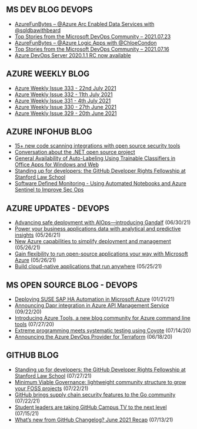 ## MS DEV BLOG DEVOPS 

<!-- DEVBLOGDEVOPS:START -->
- [AzureFunBytes – @Azure Arc Enabled Data Services with @sqldbawithbeard](https://devblogs.microsoft.com/devops/azurefunbytes-azure-arc-enabled-data-services-with-sqldbawithbeard/)
- [Top Stories from the Microsoft DevOps Community – 2021.07.23](https://devblogs.microsoft.com/devops/top-stories-from-the-microsoft-devops-community-2021-07-23/)
- [AzureFunBytes – @Azure Logic Apps with @ChloeCondon](https://devblogs.microsoft.com/devops/azurefunbytes-azure-logic-apps-with-chloecondon/)
- [Top Stories from the Microsoft DevOps Community – 2021.07.16](https://devblogs.microsoft.com/devops/top-stories-from-the-microsoft-devops-community-2021-07-16/)
- [Azure DevOps Server 2020.1.1 RC now available](https://devblogs.microsoft.com/devops/azure-devops-server-2020-1-1-rc-now-available/)
<!-- DEVBLOGDEVOPS:END -->


## AZURE WEEKLY BLOG

<!-- AZUREWEEKLY:START -->
- [Azure Weekly Issue 333 - 22nd July 2021](https://azureweekly.info/issue-333.html)
- [Azure Weekly Issue 332 - 11th July 2021](https://azureweekly.info/issue-332.html)
- [Azure Weekly Issue 331 - 4th July 2021](https://azureweekly.info/issue-331.html)
- [Azure Weekly Issue 330 - 27th June 2021](https://azureweekly.info/issue-330.html)
- [Azure Weekly Issue 329 - 20th June 2021](https://azureweekly.info/issue-329.html)
<!-- AZUREWEEKLY:END -->

## AZURE INFOHUB BLOG 

<!-- AZUREINFOHUB:START -->
- [15+ new code scanning integrations with open source security tools](https://github.blog/2021-07-28-new-code-scanning-integrations-open-source-security-tools/)
- [Conversation about the .NET open source project](https://devblogs.microsoft.com/dotnet/conversation-about-the-net-open-source-project)
- [General Availability of Auto-Labeling Using Trainable Classifiers in Office Apps for Windows and Web](https://techcommunity.microsoft.com/t5/security-compliance-and-identity/general-availability-of-auto-labeling-using-trainable/ba-p/2593078)
- [Standing up for developers: the GitHub Developer Rights Fellowship at Stanford Law School](https://github.blog/2021-07-27-github-developer-rights-fellowship-stanford-law-school/)
- [Software Defined Monitoring - Using Automated Notebooks and Azure Sentinel to Improve Sec Ops](https://techcommunity.microsoft.com/t5/azure-sentinel/software-defined-monitoring-using-automated-notebooks-and-azure/ba-p/2587775)
<!-- AZUREINFOHUB:END -->


## AZURE UPDATES - DEVOPS 

<!-- AZUREUPDATES:START -->

 - [Advancing safe deployment with AIOps—introducing Gandalf](https://azure.microsoft.com/blog/advancing-safe-deployment-with-aiops-introducing-gandalf/) (06/30/21)
 - [Power your business applications data with analytical and predictive insights](https://azure.microsoft.com/blog/power-your-business-applications-data-with-analytical-and-predictive-insights/) (05/26/21)
 - [New Azure capabilities to simplify deployment and management](https://azure.microsoft.com/blog/new-azure-capabilities-to-simplify-deployment-and-management/) (05/26/21)
 - [Gain flexibility to run open-source applications your way with Microsoft Azure](https://azure.microsoft.com/blog/gain-flexibility-to-run-open-source-applications-your-way-with-microsoft-azure/) (05/26/21)
 - [Build cloud-native applications that run anywhere](https://azure.microsoft.com/blog/build-cloudnative-applications-that-run-anywhere/) (05/25/21)
<!-- AZUREUPDATES:END -->


## MS OPEN SOURCE BLOG - DEVOPS 

<!-- MSOPENSOURCEBLOG:START -->

 - [Deploying SUSE SAP HA Automation in Microsoft Azure](https://cloudblogs.microsoft.com/opensource/2021/01/21/deploying-suse-sap-ha-automation-in-microsoft-azure/) (01/21/21)
 - [Announcing Dapr integration in Azure API Management Service](https://cloudblogs.microsoft.com/opensource/2020/09/22/announcing-dapr-integration-azure-api-management-service-apim/) (09/22/20)
 - [Introducing Azure Tools, a new blog community for Azure command line tools](https://cloudblogs.microsoft.com/opensource/2020/07/27/introducing-azure-tools-new-tech-community-blog/) (07/27/20)
 - [Extreme programming meets systematic testing using Coyote](https://cloudblogs.microsoft.com/opensource/2020/07/14/extreme-programming-meets-systematic-testing-using-coyote/) (07/14/20)
 - [Announcing the Azure DevOps Provider for Terraform](https://cloudblogs.microsoft.com/opensource/2020/06/18/announcing-hashicorp-terraform-azure-devops-provider-release/) (06/18/20)
<!-- MSOPENSOURCEBLOG:END -->


## GITHUB BLOG


<!-- GITHUB:START -->

 - [Standing up for developers: the GitHub Developer Rights Fellowship at Stanford Law School](https://github.blog/2021-07-27-github-developer-rights-fellowship-stanford-law-school/) (07/27/21)
 - [Minimum Viable Governance: lightweight community structure to grow your FOSS projects](https://github.blog/2021-07-22-minimum-viable-governance-lightweight-community-structure-foss-projects/) (07/22/21)
 - [GitHub brings supply chain security features to the Go community](https://github.blog/2021-07-22-github-supply-chain-security-features-go-community/) (07/22/21)
 - [Student leaders are taking GitHub Campus TV to the next level](https://github.blog/2021-07-15-student-leaders-github-campus-tv-next-level/) (07/15/21)
 - [What’s new from GitHub Changelog? June 2021 Recap](https://github.blog/2021-07-13-whats-new-github-changelog-june-2021/) (07/13/21)
<!-- GITHUB:END -->
